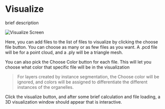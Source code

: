 # Visualize

brief description

![Visualize Screen](https://github.com/ajbrookhouse/WSU_PlantBio_ML/blob/main/screenshots/visualizeScreenshot.png)

Here, you can add files to the list of files to visualize by clicking the choose file button. You can choose as many or as few files as you want.
A .pcd file will be for a point cloud, and a .ply will be a triangle mesh.

You can also pick the Choose Color button for each file. This will let you choose what color that specific file will be in the visualization

> For layers created by instance segmentation, the Choose color will be ignored, and colors will be assigned to differentiate the different instances of the organelles.

Click the visualize button, and after some brief calculation and file loading, a 3D visualization window should appear that is interactive.
